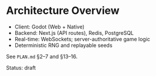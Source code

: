 # Architecture Overview

- Client: Godot (Web + Native)
- Backend: Next.js (API routes), Redis, PostgreSQL
- Real-time: WebSockets; server-authoritative game logic
- Deterministic RNG and replayable seeds

See `PLAN.md` §2–7 and §13–16.

Status: draft
